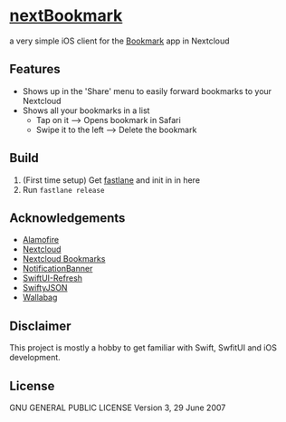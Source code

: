 # [nextBookmark](https://apps.apple.com/de/app/nextbookmark/id1500340092)

a very simple iOS client for the
[Bookmark](https://github.com/nextcloud/bookmarks) app in Nextcloud

## Features
  * Shows up in the 'Share' menu to easily forward bookmarks to your Nextcloud
  * Shows all your bookmarks in a list
    * Tap on it --> Opens bookmark in Safari
    * Swipe it to the left --> Delete the bookmark

## Build

1. (First time setup) Get [fastlane](https://fastlane.tools/) and init in in 
here
2. Run ```fastlane release```

## Acknowledgements
* [Alamofire](https://github.com/Alamofire/Alamofire)
* [Nextcloud](https://nextcloud.com/)
* [Nextcloud Bookmarks](https://github.com/nextcloud/bookmarks)
* [NotificationBanner](https://github.com/Daltron/NotificationBanner)
* [SwiftUI-Refresh](https://github.com/siteline/SwiftUIRefresh)
* [SwiftyJSON](https://github.com/SwiftyJSON/SwiftyJSON)
* [Wallabag](https://github.com/wallabag/ios-app)

## Disclaimer
This project is mostly a hobby to get familiar with Swift, SwfitUI and iOS development.

## License
GNU GENERAL PUBLIC LICENSE Version 3, 29 June 2007

